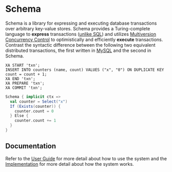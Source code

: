 # Schema
Schema is a library for expressing and executing database transactions over arbitrary key-value stores. Schema provides a Turing-complete language to **express** transactions ([unlike SQL](http://stackoverflow.com/a/900062/1447029)) and utilizes [Multiversion Concurrency Control](https://en.wikipedia.org/wiki/Multiversion_concurrency_control) to optimistically and efficiently **execute** transactions. Contrast the syntactic difference between the following two equivalent distributed transactions, the first written in [MySQL](https://dev.mysql.com/doc/refman/5.5/en/xa.html) and the second in Schema.

```mysql
XA START 'txn';
INSERT INTO counters (name, count) VALUES ("x", "0") ON DUPLICATE KEY count = count + 1;
XA END 'txn';
XA PREPARE 'txn';
XA COMMIT 'txn';
```
```scala
Schema { implicit ctx =>
  val counter = Select("x")
  If (Exists(counter)) {
    counter.count = 0
  } Else {
    counter.count += 1
  }
}
```

## Documentation
Refer to the [User Guide](https://github.com/ashwin153/schema/wiki/User-Guide) for more detail about how to use the system and the [Implementation](https://github.com/ashwin153/schema/wiki/Implementation) for more detail about how the system works.
